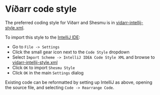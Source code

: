 # Víðarr code style

The preferred coding style for Víðarr and Shesmu is in [vidarr-intellij-style.xml](vidarr-intellij-style.xml).

To import this style to the [IntelliJ IDE](https://www.jetbrains.com/help/idea/installation-guide.html):
- Go to `File -> Settings`
- Click the small gear icon next to the `Code Style` dropdown
- Select `Import Scheme -> IntelliJ IDEA Code Style XML` and browse to [vidarr-intellij-style.xml](vidarr-intellij-style.xml)
- Click `OK` to import `Shesmu Style`
- Click `OK` in the main `Settings` dialog

Existing code can be reformatted by setting up IntelliJ as above, opening the source file, and selecting `Code -> Rearrange Code`.

